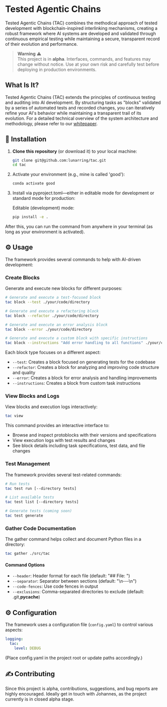 # Tested Agentic Chains

Tested Agentic Chains (TAC) combines the methodical approach of tested development with blockchain-inspired interlinking mechanisms, creating a robust framework where AI systems are developed and validated through continuous empirical testing while maintaining a secure, transparent record of their evolution and performance.

> **Warning** ⚠️  
> This project is in **alpha**. Interfaces, commands, and features may change without notice. Use at your own risk and carefully test before deploying in production environments.

## What Is It?

Tested Agentic Chains (TAC) extends the principles of continuous testing and auditing into AI development. By structuring tasks as "blocks" validated by a series of automated tests and recorded changes, you can iteratively refine your AI's behavior while maintaining a transparent trail of its evolution. For a detailed technical overview of the system architecture and methodology, please refer to our [whitepaper](docs/whitepaper.md).

## 🚀 Installation

1. **Clone this repository** (or download it) to your local machine:

   ```bash
   git clone git@github.com:lunarring/tac.git
   cd tac
   ```

2. Activate your environment (e.g., mine is called 'good'):
   ```bash
   conda activate good
   ```

3. Install via pyproject.toml—either in editable mode for development or standard mode for production:

   Editable (development) mode:
   ```bash
   pip install -e .
   ```

After this, you can run the command from anywhere in your terminal (as long as your environment is activated).

## ⚙️ Usage

The framework provides several commands to help with AI-driven development:

### Create Blocks

Generate and execute new blocks for different purposes:

```bash
# Generate and execute a test-focused block
tac block --test ./your/code/directory

# Generate and execute a refactoring block
tac block --refactor ./your/code/directory

# Generate and execute an error analysis block
tac block --error ./your/code/directory

# Generate and execute a custom block with specific instructions
tac block --instructions "Add error handling to all functions" ./your/code/directory
```

Each block type focuses on a different aspect:
- `--test`: Creates a block focused on generating tests for the codebase
- `--refactor`: Creates a block for analyzing and improving code structure and quality
- `--error`: Creates a block for error analysis and handling improvements
- `--instructions`: Creates a block from custom task instructions

### View Blocks and Logs

View blocks and execution logs interactively:

```bash
tac view
```

This command provides an interactive interface to:
- Browse and inspect protoblocks with their versions and specifications
- View execution logs with test results and changes
- See block details including task specifications, test data, and file changes

### Test Management

The framework provides several test-related commands:

```bash
# Run tests
tac test run [--directory tests]

# List available tests
tac test list [--directory tests]

# Generate tests (coming soon)
tac test generate
```

### Gather Code Documentation

The gather command helps collect and document Python files in a directory:

```bash
tac gather ./src/tac
```

#### Command Options

- `--header`: Header format for each file (default: "## File: ")
- `--separator`: Separator between sections (default: "\n---\n")
- `--code-fences`: Use code fences in output
- `--exclusions`: Comma-separated directories to exclude (default: .git,__pycache__)

## ⚙️ Configuration

The framework uses a configuration file (`config.yaml`) to control various aspects:

```yaml
logging:
  tac:
    level: DEBUG
```
(Place config.yaml in the project root or update paths accordingly.)

## ✍️ Contributing

Since this project is alpha, contributions, suggestions, and bug reports are highly encouraged. Ideally get in touch with Johannes, as the project currently is in closed alpha stage.
